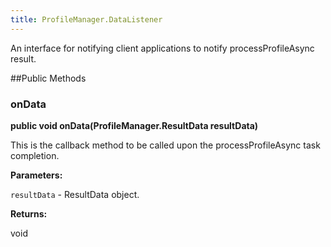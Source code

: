 ```yaml
---
title: ProfileManager.DataListener
---
```


An interface for notifying client applications to notify processProfileAsync result.
 
 

##Public Methods

### onData

**public void onData(ProfileManager.ResultData resultData)**

This is the callback method to be called upon the processProfileAsync task completion.

**Parameters:**

`resultData` - ResultData object.

**Returns:**

void


